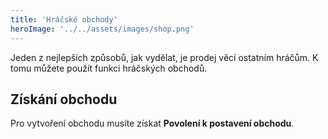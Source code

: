 ```yaml
---
title: 'Hráčské obchody'
heroImage: '../../assets/images/shop.png'
---
```


Jeden z nejlepších způsobů, jak vydělat, je prodej věcí ostatním hráčům. K tomu můžete použít funkci hráčských obchodů.

## Získání obchodu

Pro vytvoření obchodu musíte získat **Povolení k postavení obchodu**.
